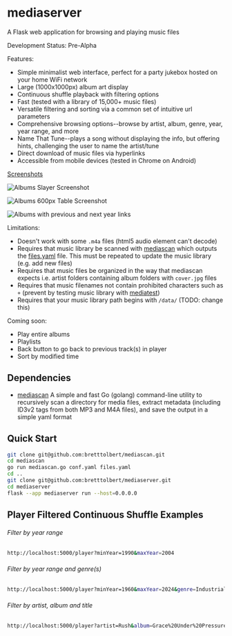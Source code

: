 # mediaserver

A Flask web application for browsing and playing music files

Development Status: Pre-Alpha

Features:
- Simple minimalist web interface, perfect for a party jukebox hosted on your home WiFi network
- Large (1000x1000px) album art display
- Continuous shuffle playback with filtering options
- Fast (tested with a library of 15,000+ music files)
- Versatile filtering and sorting via a common set of intuitive url parameters
- Comprehensive browsing options--browse by artist, album, genre, year, year range, and more
- Name That Tune--plays a song without displaying the info, but offering hints, challenging the user to name the artist/tune
- Direct download of music files via hyperlinks
- Accessible from mobile devices (tested in Chrome on Android)

[Screenshots](./screenshots/)

![Albums Slayer Screenshot](./screenshots/Albums-Slayer.png)

![Albums 600px Table Screenshot](./screenshots/Albums-600px-table.png)

![Albums with previous and next year links](./screenshots/Albums-with-previous-current-next-year-links.png)

Limitations:
- Doesn't work with some `.m4a` files (html5 audio element can't decode)
- Requires that music library be scanned with [mediascan](https://github.com/bretttolbert/mediascan) which outputs the [files.yaml](https://github.com/bretttolbert/mediascan/blob/main/files.yaml) file. This must be repeated to update the music library (e.g. add new files)
- Requires that music files be organized in the way that mediascan expects i.e. artist folders containing album folders with `cover.jpg` files
- Requires that music filenames not contain prohibited characters such as `+` (prevent by testing music library with [mediatest](https://github.com/bretttolbert/mediatest))
- Requires that your music library path begins with `/data/` (TODO: change this)

Coming soon:
- Play entire albums
- Playlists
- Back button to go back to previous track(s) in player
- Sort by modified time

## Dependencies

- [mediascan](https://github.com/bretttolbert/mediascan) A simple and fast Go (golang) command-line utility to recursively scan a directory for media files, extract metadata (including ID3v2 tags from both MP3 and M4A files), and save the output in a simple yaml format 

## Quick Start

```bash
git clone git@github.com:bretttolbert/mediascan.git
cd mediascan
go run mediascan.go conf.yaml files.yaml
cd ..
git clone git@github.com:bretttolbert/mediaserver.git
cd mediaserver
flask --app mediaserver run --host=0.0.0.0
```

## Player Filtered Continuous Shuffle Examples

###### Filter by year range

```bash
http://localhost:5000/player?minYear=1990&maxYear=2004
```

###### Filter by year range and genre(s)

```bash
http://localhost:5000/player?minYear=1960&maxYear=2024&genre=Industrial+Metal&genre=Punk&genre=Punk+Rock&genre=Heavy+Metal&genre=Hip+Hop&genre=Urbano&genre=Thrash+Metal&genre=Nu+Metal&genre=Rock+en+español&genre=Funk+Metal&genre=Hip-Hop+français
```

###### Filter by artist, album and title

```bash
http://localhost:5000/player?artist=Rush&album=Grace%20Under%20Pressure&title=The%20Body%20Electric
```
